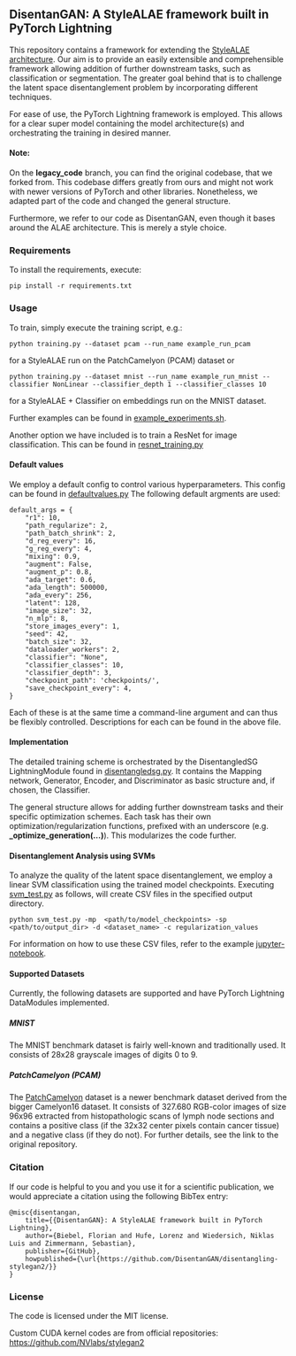 ## DisentanGAN: A StyleALAE framework built in PyTorch Lightning

This repository contains a framework for extending the [StyleALAE architecture](https://openaccess.thecvf.com/content_CVPR_2020/html/Pidhorskyi_Adversarial_Latent_Autoencoders_CVPR_2020_paper.html).
Our aim is to provide an easily extensible and comprehensible framework allowing addition of further downstream tasks, such as classification or segmentation.
The greater goal behind that is to challenge the latent space disentanglement problem by incorporating different techniques.

For ease of use, the PyTorch Lightning framework is employed.
This allows for a clear super model containing the model architecture(s) and orchestrating the training in desired manner.

#### Note:

On the **legacy_code** branch, you can find the original codebase, that we forked from.
This codebase differs greatly from ours and might not work with newer versions of PyTorch and other libraries.
Nonetheless, we adapted part of the code and changed the general structure.

Furthermore, we refer to our code as DisentanGAN, even though it bases around the ALAE architecture.
This is merely a style choice.

### Requirements

To install the requirements, execute:

    pip install -r requirements.txt

### Usage

To train, simply execute the training script, e.g.:
    
    python training.py --dataset pcam --run_name example_run_pcam

for a StyleALAE run on the PatchCamelyon (PCAM) dataset or
    
    python training.py --dataset mnist --run_name example_run_mnist --classifier NonLinear --classifier_depth 1 --classifier_classes 10

for a StyleALAE + Classifier on embeddings run on the MNIST dataset.

Further examples can be found in [example_experiments.sh](https://github.com/DisentanGAN/disentangling-stylegan2/blob/master/example_experiments.sh).

Another option we have included is to train a ResNet for image classification.
This can be found in [resnet_training.py](https://github.com/DisentanGAN/disentangling-stylegan2/blob/master/resnet_training.py)
#### Default values

We employ a default config to control various hyperparameters.
This config can be found in [defaultvalues.py](https://github.com/DisentanGAN/disentangling-stylegan2/blob/master/defaultvalues.py)
The following default argments are used:

```
default_args = {
    "r1": 10,
    "path_regularize": 2,
    "path_batch_shrink": 2,
    "d_reg_every": 16,
    "g_reg_every": 4,
    "mixing": 0.9,
    "augment": False,
    "augment_p": 0.8,
    "ada_target": 0.6,
    "ada_length": 500000,
    "ada_every": 256,
    "latent": 128,
    "image_size": 32,
    "n_mlp": 8,
    "store_images_every": 1,
    "seed": 42,
    "batch_size": 32,
    "dataloader_workers": 2,
    "classifier": "None",
    "classifier_classes": 10,
    "classifier_depth": 3,
    "checkpoint_path": 'checkpoints/',
    "save_checkpoint_every": 4,
}
```

Each of these is at the same time a command-line argument and can thus be flexibly controlled.
Descriptions for each can be found in the above file.

#### Implementation

The detailed training scheme is orchestrated by the DisentangledSG LightningModule found in [disentangledsg.py](https://github.com/DisentanGAN/disentangling-stylegan2/blob/master/disentangledsg.py).
It contains the Mapping network, Generator, Encoder, and Discriminator as basic structure and, if chosen, the Classifier.

The general structure allows for adding further downstream tasks and their specific optimization schemes.
Each task has their own optimization/regularization functions, prefixed with an underscore (e.g. **_optimize_generation(...)**).
This modularizes the code further.

#### Disentanglement Analysis using SVMs

To analyze the quality of the latent space disentanglement, we employ a linear SVM classification using the trained model checkpoints.
Executing [svm_test.py](https://github.com/DisentanGAN/disentangling-stylegan2/blob/master/svm_test.py) as follows, will create CSV files in the specified output directory.

    python svm_test.py -mp  <path/to/model_checkpoints> -sp <path/to/output_dir> -d <dataset_name> -c regularization_values

For information on how to use these CSV files, refer to the example [jupyter-notebook](https://github.com/DisentanGAN/disentangling-stylegan2/blob/master/svm_result_analysis.ipynb).

#### Supported Datasets

Currently, the following datasets are supported and have PyTorch Lightning DataModules implemented.

##### MNIST

The MNIST benchmark dataset is fairly well-known and traditionally used. It consists of 28x28 grayscale images of digits 0 to 9.

##### PatchCamelyon (PCAM)

The [PatchCamelyon](https://github.com/basveeling/pcam) dataset is a newer benchmark dataset derived from the bigger Camelyon16 dataset.
It consists of 327.680 RGB-color images of size 96x96 extracted from histopathologic scans of lymph node sections and contains a positive class (if the 32x32 center pixels contain cancer tissue) and a negative class (if they do not).
For further details, see the link to the original repository.

### Citation

If our code is helpful to you and you use it for a scientific publication, we would appreciate a citation using the following BibTex entry:

```
@misc{disentangan,
    title={{DisentanGAN}: A StyleALAE framework built in PyTorch Lightning},
    author={Biebel, Florian and Hufe, Lorenz and Wiedersich, Niklas Luis and Zimmermann, Sebastian},
    publisher={GitHub},
    howpublished={\url{https://github.com/DisentanGAN/disentangling-stylegan2/}}
}
```

### License

The code is licensed under the MIT license.

Custom CUDA kernel codes are from official repositories: https://github.com/NVlabs/stylegan2

